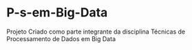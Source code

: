 # P-s-em-Big-Data
Projeto Criado como parte integrante da disciplina Técnicas de Processamento de Dados em Big Data
